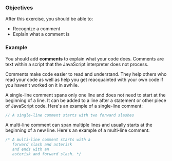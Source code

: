 <!--{ ids:[125], language:'JavaScript', type:'workshop', order: 2, name:'Comments I', description:'Comments help explain what a script does' }-->

### Objectives

After this exercise, you should be able to:

- Recognize a comment
- Explain what a comment is

### Example

You should add __comments__ to explain what your code does. Comments are text within a script that the JavaScript interpreter does not process.

Comments make code easier to read and understand. They help others who read your code as well as help you get reacquainted with your own code if you haven't worked on it in awhile.

A single-line comment spans only one line and does not need to start at the beginning of a line. It can be added to a line after a statement or other piece of JavaScript code. Here's an example of a single-line comment:

```js
// A single-line comment starts with two forward slashes
```

A multi-line comment can span multiple lines and usually starts at the beginning of a new line. Here's an example of a multi-line comment:

```js
/* A multi-line comment starts with a
   forward slash and asterisk
   and ends with an
   asterisk and forward slash. */
```
